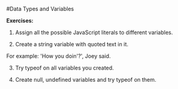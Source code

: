 #Data Types and Variables 

**Exercises:**

01. Assign all the possible JavaScript literals to different variables.

02. Create a string variable with quoted text in it. 

 For example: 'How you doin'?', Joey said.

03. Try typeof on all variables you created.

04. Create null, undefined variables and try typeof on them.
